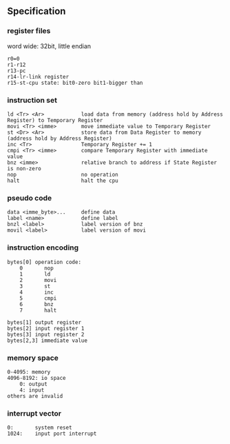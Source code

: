## Specification
### register files
word wide: 32bit, little endian

    r0=0
    r1-r12
    r13-pc
    r14-lr-link register
    r15-st-cpu state: bit0-zero bit1-bigger than
### instruction set

    ld <Tr> <Ar>            load data from memory (address hold by Address Register) to Temporary Register
    movi <Tr> <imme>        move immediate value to Temporary Register
    st <Dr> <Ar>            store data from Data Register to memory (address hold by Address Register)
    inc <Tr>                Temporary Register += 1
    cmpi <Tr> <imme>        compare Temporary Register with immediate value
    bnz <imme>              relative branch to address if State Register is non-zero
    nop                     no operation
    halt                    halt the cpu
### pseudo code
    data <imme_byte>...     define data
    label <name>            define label
    bnzl <label>            label version of bnz
    movil <label>           label version of movi
### instruction encoding
    bytes[0] operation code:
        0       nop
        1       ld
        2       movi
        3       st
        4       inc
        5       cmpi
        6       bnz
        7       halt

    bytes[1] output register
    bytes[2] input register 1
    bytes[3] input register 2
    bytes[2,3] immediate value
### memory space
    0-4095: memory
    4096-8192: io space
        0: output
        4: input
    others are invalid

### interrupt vector
    0:       system reset
    1024:    input port interrupt
